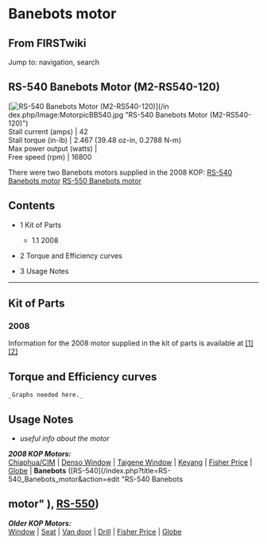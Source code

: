 # Banebots motor

## From FIRSTwiki

Jump to: navigation, search

## RS-540 Banebots Motor (M2-RS540-120)

[![RS-540 Banebots Motor \(M2-RS540-120\)](/media/5/5c/MotorpicBB540.jpg)](/in
dex.php/Image:MotorpicBB540.jpg "RS-540 Banebots Motor \(M2-RS540-120\)")<br>
Stall current (amps) | 42<br>
Stall torque (in-lb) | 2.467 (39.48 oz-in, 0.2788 N-m)<br>
Max power output (watts) |<br>
Free speed (rpm) | 16800

There were two Banebots motors supplied in the 2008 KOP: [RS-540 Banebots motor](/index.php?title=RS-540_Banebots_motor&action=edit "RS-540 Banebots
motor") [RS-550 Banebots motor](RS-550_Banebots_motor "RS-550
Banebots motor")

## Contents

- 1 Kit of Parts

  - 1.1 2008

- 2 Torque and Efficiency curves
- 3 Usage Notes

--------------------------------------------------------------------------------

## Kit of Parts

### 2008

Information for the 2008 motor supplied in the kit of parts is available at [[1]](http://banebots.com/pc/MOTOR-BRUSH/M2-RS540-120 "http://banebots.com/pc
/MOTOR-BRUSH/M2-RS540-120") [[2]](http://banebots.com/p/M2-RS550-120 "http://banebots.com/p/M2-RS550-120")

## Torque and Efficiency curves

```
_Graphs needed here._
```

## Usage Notes

- _useful info about the motor_

_**2008 KOP Motors:**_<br>
[Chiaphua/CIM](CIM_motor "CIM motor") | [Denso Window](denso-window-motor) | [Taigene Window](/index.php?title=Taigene_window_motor&action=edit "Taigene window
motor") | [Keyang](/index.php?title=Keyang_motor&action=edit "Keyang motor") | [Fisher Price](fisher-price-motor) | [Globe](globe-motor) | **Banebots** ([RS-540](/index.php?title=RS-540_Banebots_motor&action=edit "RS-540 Banebots

## motor" ), [RS-550](RS-550_Banebots_motor "RS-550 Banebots motor"))

_**Older KOP Motors:**_<br>
[Window](window-motor) | [Seat](/index.php?title=Seat_motor&action=edit "Seat motor") | [Van door](van-door-motor) | [Drill](drill-motor) | [Fisher Price](fisher-price-motor) | [Globe](globe-motor)
